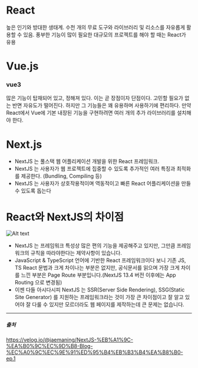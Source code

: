 # React
높은 인기와 방대한 생태계. 수천 개의 무료 도구와 라이브러리 및 리소스를 자유롭게 활용할 수 있음. 풍부한 기능이 많이 필요한 대규모의 프로젝트를 해야 할 때는 React가 유용  

# Vue.js
### vue3  
많은 기능이 탑재되어 있고, 정해져 있다. 이는 곧 장점이자 단점이다. 고민할 필요가 없는 반면 자유도가 떨어진다. 하지만 그 기능들은 꽤 유용하며 사용하기에 편리하다. 만약 React에서 Vue에 기본 내장된 기능을 구현하려면 여러 개의 추가 라이브러리를 설치해야 한다.

# Next.js
- NextJS 는 풀스택 웹 어플리케이션 개발을 위한 React 프레임워크.  
- NextJS 는 사용자가 웹 프로젝트에 집중할 수 있도록 추가적인 여러 특징과 최적화를 제공한다. (Bundling, Compiling 등)  
- NextJS 는 사용자가 상호작용적이며 역동적이고 빠른 React 어플리케이션을 만들 수 있도록 돕는다  

# React와 NextJS의 차이점
![Alt text](https://velog.velcdn.com/images/jaemaning/post/9cfd5638-7c4f-468a-8304-302efd9514c3/image.png)  
- NextJS 는 프레임워크 특성상 많은 편의 기능을 제공해주고 있지만, 그만큼 프레임워크의 규칙을 따라야한다는 제약사항이 있습니다.  
- JavaScript & TypeScript 언어에 기반한 React 프레임워크이다 보니 기존 JS, TS React 문법과 크게 차이나는 부분은 없지만, 공식문서를 읽으며 가장 크게 차이를 느낀 부분은 Page Route 부분입니다.(NextJS 13.4 버전 이후에는 App Routing 으로 변경됨)  
- 이젠 다들 아시다시피 NextJS 는 SSR(Server Side Rendering), SSG(Static Site Generator) 를 지원하는 프레임워크라는 것이 가장 큰 차이점이고 잘 알고 있어야 잘 다룰 수 있지만 모르더라도 웹 페이지를 제작하는데 큰 문제는 없습니다.  

---
##### 출처
https://velog.io/@jaemaning/NextJS-%EB%A1%9C-%EA%B0%9C%EC%9D%B8-Blog-%EC%A0%9C%EC%9E%91%ED%95%B4%EB%B3%B4%EA%B8%B0-ep.1 
